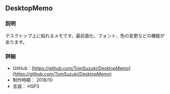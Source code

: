 ## DesktopMemo
### 説明
デスクトップ上に貼れるメモです。最前面化、フォント、色の変更などの機能があります。

### 詳細
- GitHub：[https://github.com/TomSuzuki/DesktopMemo](https://github.com/TomSuzuki/DesktopMemo)
- 制作時期： 2018/10
- 言語： HSP3
